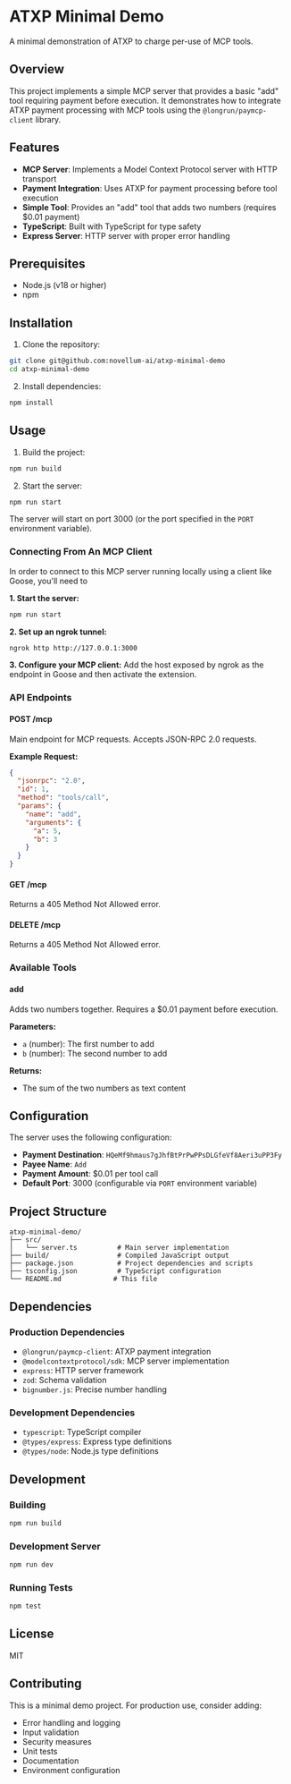 # ATXP Minimal Demo

A minimal demonstration of ATXP to charge per-use of MCP tools.

## Overview

This project implements a simple MCP server that provides a basic "add" tool requiring payment before execution. It demonstrates how to integrate ATXP payment processing with MCP tools using the `@longrun/paymcp-client` library.

## Features

- **MCP Server**: Implements a Model Context Protocol server with HTTP transport
- **Payment Integration**: Uses ATXP for payment processing before tool execution
- **Simple Tool**: Provides an "add" tool that adds two numbers (requires $0.01 payment)
- **TypeScript**: Built with TypeScript for type safety
- **Express Server**: HTTP server with proper error handling

## Prerequisites

- Node.js (v18 or higher)
- npm 

## Installation

1. Clone the repository:
```bash
git clone git@github.com:novellum-ai/atxp-minimal-demo
cd atxp-minimal-demo
```

2. Install dependencies:
```bash
npm install
```

## Usage

1. Build the project:
```bash
npm run build
```

2. Start the server:
```bash
npm run start
```

The server will start on port 3000 (or the port specified in the `PORT` environment variable).

### Connecting From An MCP Client

In order to connect to this MCP server running locally using a client like Goose, you'll need to

**1. Start the server:**
```bash
npm run start
```

**2. Set up an ngrok tunnel:**
```bash
ngrok http http://127.0.0.1:3000
```

**3. Configure your MCP client:**
Add the host exposed by ngrok as the endpoint in Goose and then activate the extension.

### API Endpoints

#### POST /mcp
Main endpoint for MCP requests. Accepts JSON-RPC 2.0 requests.

**Example Request:**
```json
{
  "jsonrpc": "2.0",
  "id": 1,
  "method": "tools/call",
  "params": {
    "name": "add",
    "arguments": {
      "a": 5,
      "b": 3
    }
  }
}
```

#### GET /mcp
Returns a 405 Method Not Allowed error.

#### DELETE /mcp
Returns a 405 Method Not Allowed error.

### Available Tools

#### add
Adds two numbers together. Requires a $0.01 payment before execution.

**Parameters:**
- `a` (number): The first number to add
- `b` (number): The second number to add

**Returns:**
- The sum of the two numbers as text content

## Configuration

The server uses the following configuration:

- **Payment Destination**: `HQeMf9hmaus7gJhfBtPrPwPPsDLGfeVf8Aeri3uPP3Fy`
- **Payee Name**: `Add`
- **Payment Amount**: $0.01 per tool call
- **Default Port**: 3000 (configurable via `PORT` environment variable)

## Project Structure

```
atxp-minimal-demo/
├── src/
│   └── server.ts          # Main server implementation
├── build/                 # Compiled JavaScript output
├── package.json           # Project dependencies and scripts
├── tsconfig.json          # TypeScript configuration
└── README.md             # This file
```

## Dependencies

### Production Dependencies
- `@longrun/paymcp-client`: ATXP payment integration
- `@modelcontextprotocol/sdk`: MCP server implementation
- `express`: HTTP server framework
- `zod`: Schema validation
- `bignumber.js`: Precise number handling

### Development Dependencies
- `typescript`: TypeScript compiler
- `@types/express`: Express type definitions
- `@types/node`: Node.js type definitions

## Development

### Building
```bash
npm run build
```

### Development Server
```bash
npm run dev
```

### Running Tests
```bash
npm test
```

## License

MIT

## Contributing

This is a minimal demo project. For production use, consider adding:

- Error handling and logging
- Input validation
- Security measures
- Unit tests
- Documentation
- Environment configuration
